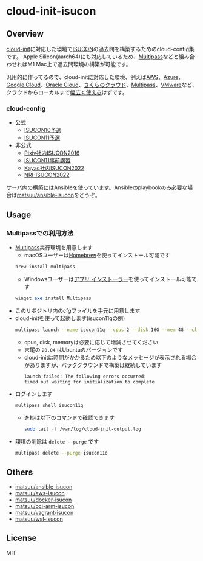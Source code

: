 # cloud-init-isucon

## Overview

[cloud-init](https://cloud-init.io/)に対応した環境で[ISUCON](http://isucon.net/)の過去問を構築するためのcloud-config集です。
Apple Silicon(aarch64)にも対応しているため、[Multipass](https://multipass.run/)などと組み合わせればM1 Mac上で過去問環境の構築が可能です。

汎用的に作ってるので、cloud-initに対応した環境、例えば[AWS](https://docs.aws.amazon.com/ja_jp/AWSEC2/latest/UserGuide/user-data.html#user-data-cloud-init)、[Azure](https://docs.microsoft.com/ja-jp/azure/virtual-machines/linux/using-cloud-init)、[Google Cloud](https://blog.woohoosvcs.com/2019/11/cloud-init-on-google-compute-engine/)、[Oracle Cloud](https://docs.oracle.com/ja-jp/iaas/Content/Compute/References/images.htm#Oracle__linux-cloud-init)、[さくらのクラウド](https://manual.sakura.ad.jp/cloud/server/cloud-init.html)、[Multipass](https://multipass.run/)、[VMware](https://kb.vmware.com/s/article/59557?lang=ja)など、クラウドからローカルまで[幅広く使える](https://cloudinit.readthedocs.io/en/latest/topics/availability.html)はずです。

### cloud-config

* 公式
  * [ISUCON10予選](https://github.com/matsuu/cloud-init-isucon/tree/main/isucon10q)
  * [ISUCON11予選](https://github.com/matsuu/cloud-init-isucon/tree/main/isucon11q)
* 非公式
  * [Pixiv社内ISUCON2016](https://github.com/matsuu/cloud-init-isucon/tree/main/private-isu)
  * [ISUCON11事前講習](https://github.com/matsuu/cloud-init-isucon/tree/main/isucon11-prior)
  * [Kayac社内ISUCON2022](https://github.com/matsuu/cloud-init-kayac-isucon-2022)
  * [NRI-ISUCON2022](https://github.com/matsuu/cloud-init-isucon/tree/main/nri-isucon2022)

サーバ内の構築にはAnsibleを使っています。Ansibleのplaybookのみ必要な場合は[matsuu/ansible-isucon](https://github.com/matsuu/ansible-isucon)をどうぞ。

## Usage

### Multipassでの利用方法

* [Multipass](https://multipass.run/)実行環境を用意します
  * macOSユーザーは[Homebrew](https://brew.sh/)を使ってインストール可能です
  ```sh
  brew install multipass
  ```
  * Windowsユーザーは[アプリ インストーラー](https://apps.microsoft.com/store/detail/app-installer/9NBLGGH4NNS1)を使ってインストール可能です
  ```powershell
  winget.exe install Multipass
  ```
* このリポジトリ内のcfgファイルを手元に用意します
* cloud-initを使って起動します(isucon11qの例)
  ```sh
  multipass launch --name isucon11q --cpus 2 --disk 16G --mem 4G --cloud-init isucon11q.cfg 20.04
  ```
  * cpus, disk, memoryは必要に応じて増減させてください
  * 末尾の `20.04` はUbuntuのバージョンです
  * cloud-initは時間がかかるため以下のようなメッセージが表示される場合がありますが、バックグラウンドで構築は継続しています
    ```
    launch failed: The following errors occurred:
    timed out waiting for initialization to complete
    ```
* ログインします
  ```sh
  multipass shell isucon11q
  ```
  * 進捗は以下のコマンドで確認できます
    ```sh
    sudo tail -f /var/log/cloud-init-output.log
    ```
* 環境の削除は `delete --purge` です
  ```sh
  multipass delete --purge isucon11q
  ```

## Others

* [matsuu/ansible-isucon](https://github.com/matsuu/ansible-isucon)
* [matsuu/aws-isucon](https://github.com/matsuu/aws-isucon)
* [matsuu/docker-isucon](https://github.com/matsuu/docker-isucon)
* [matsuu/oci-arm-isucon](https://github.com/matsuu/oci-arm-isucon)
* [matsuu/vagrant-isucon](https://github.com/matsuu/vagrant-isucon)
* [matsuu/wsl-isucon](https://github.com/matsuu/wsl-isucon)

## License

MIT
